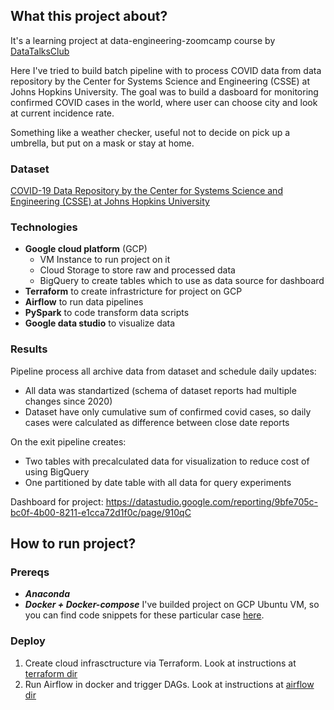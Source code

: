 ## What this project about? 
It's a learning project at data-engineering-zoomcamp course by [DataTalksClub](https://github.com/DataTalksClub/data-engineering-zoomcamp)

Here I've tried to build batch pipeline with to process COVID data from data repository by the Center for Systems Science and Engineering (CSSE) at Johns Hopkins University. The goal was to build a dasboard for monitoring confirmed COVID cases in the world, where user can choose city and look at current incidence rate.

Something like a weather checker, useful not to decide on pick up a umbrella, but put on a mask or stay at home.

### Dataset
[COVID-19 Data Repository by the Center for Systems Science and Engineering (CSSE) at Johns Hopkins University](https://github.com/CSSEGISandData/COVID-19/tree/master/csse_covid_19_data)

### Technologies
- **Google cloud platform** (GCP)
  - VM Instance to run project on it
  - Cloud Storage to store raw and processed data
  - BigQuery to create tables which to use as data source for dashboard 
- **Terraform** to create infrastricture for project on GCP
- **Airflow** to run data pipelines 
- **PySpark** to code transform data scripts
- **Google data studio** to visualize data 

### Results 
Pipeline process all archive data from dataset and schedule daily updates: 
- All data was standartized (schema of dataset reports had multiple changes since 2020)
- Dataset have only cumulative sum of confirmed covid cases, so daily cases were calculated as difference between close date reports

On the exit pipeline creates:
- Two tables with precalculated data for visualization to reduce cost of using BigQuery
- One partitioned by date table with all data for query experiments

Dashboard for project: https://datastudio.google.com/reporting/9bfe705c-bc0f-4b00-8211-e1cca72d1f0c/page/910qC

## How to run project? 

### Prereqs
- ***Anaconda***
- ***Docker + Docker-compose***
I've builded project on GCP Ubuntu VM, so you can find code snippets for these particular case [here](https://github.com/technomonah/CSSE_data_de/blob/main/prereqs-setup.md).

### Deploy
1. Create cloud infrasctructure via Terraform. Look at instructions at [terraform dir](https://github.com/technomonah/CSSE_data_de/tree/main/terraform)
2. Run Airflow in docker and trigger DAGs. Look at instructions at [airflow dir](https://github.com/technomonah/CSSE_data_de/tree/main/airflow)

